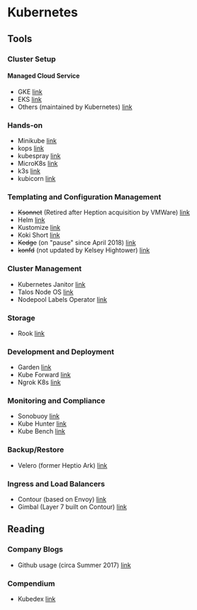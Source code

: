 # Kubernetes

## Tools

### Cluster Setup

#### Managed Cloud Service

* GKE [link](https://cloud.google.com/kubernetes-engine/)
* EKS [link](https://aws.amazon.com/eks/)
* Others (maintained by Kubernetes) [link](https://kubernetes.io/docs/setup/pick-right-solution/)

### Hands-on

* Minikube [link](https://github.com/kubernetes/minikube)
* kops [link](https://github.com/kubernetes/kops)
* kubespray [link](https://github.com/kubernetes-sigs/kubespray)
* MicroK8s [link](https://microk8s.io/)
* k3s [link](https://k3s.io/)
* kubicorn [link](https://kubicorn.io/)

### Templating and Configuration Management

* ~~Ksonnet~~ (Retired after Heption acquisition by VMWare) [link](https://ksonnet.io/)
* Helm [link](https://helm.sh/)
* Kustomize [link](https://kustomize.io/)
* Koki Short [link](https://docs.koki.io/short/)
* ~~Kedge~~ (on "pause" since April 2018) [link](https://github.com/kedgeproject/kedge)
* ~~konfd~~ (not updated by Kelsey Hightower) [link](https://github.com/kelseyhightower/konfd)

### Cluster Management

* Kubernetes Janitor [link](https://github.com/hjacobs/kube-janitor)
* Talos Node OS [link](https://github.com/autonomy/talos)
* Nodepool Labels Operator [link](https://github.com/banzaicloud/nodepool-labels-operator)

### Storage

* Rook [link](https://rook.io/)

### Development and Deployment

* Garden [link](https://garden.io/)
* Kube Forward [link](https://github.com/txn2/kubefwd)
* Ngrok K8s [link](https://github.com/jbeda/ngrok-k8s)

### Monitoring and Compliance

* Sonobuoy [link](https://github.com/heptio/sonobuoy)
* Kube Hunter [link](https://github.com/aquasecurity/kube-hunter)
* Kube Bench [link](https://github.com/aquasecurity/kube-bench)

### Backup/Restore

* Velero (former Heptio Ark) [link](https://github.com/heptio/velero)

### Ingress and Load Balancers

* Contour (based on Envoy) [link](https://github.com/heptio/contour)
* Gimbal (Layer 7 built on Contour) [link](https://github.com/heptio/gimbal)

## Reading

### Company Blogs

* Github usage (circa Summer 2017) [link](https://githubengineering.com/kubernetes-at-github/)

### Compendium

* Kubedex [link](https://kubedex.com/)